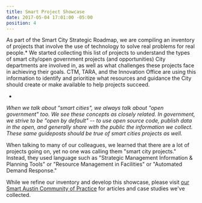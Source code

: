 ```yaml
---
title: Smart Project Showcase
date: 2017-05-04 17:01:00 -05:00
position: 4
---
```


As part of the Smart City Strategic Roadmap, we are compiling an inventory of projects that involve the use of technology to solve real problems for real people.* We started collecting this list of projects to understand the types of smart city/open government projects (and opportunities) City departments are involved in, as well as what challenges these projects face in achieving their goals. CTM, TARA, and the Innovation Office are using this information to identify and prioritize what resources and guidance the City should create or make available to help projects succeed.

*
*When we talk about "smart cities", we always talk about "open government" too. We see these concepts as closely related. In government, we strive to be "open by default" -- to use open source code, publish data in the open, and generally share with the public the information we collect. These same guideposts should be true of smart cities projects as well.* 

When talking to many of our colleagues, we learned that there are a lot of projects going on, yet no one was calling them "smart city projects." Instead, they used language such as "Strategic Management Information & Planning Tools" or "Resource Management in Facilities" or "Automated Demand Response."

While we refine our inventory and develop this showcase, please visit [our Smart Austin Community of Practice](https://smartaustin.bloomfire.com/) for articles and case studies we've collected.